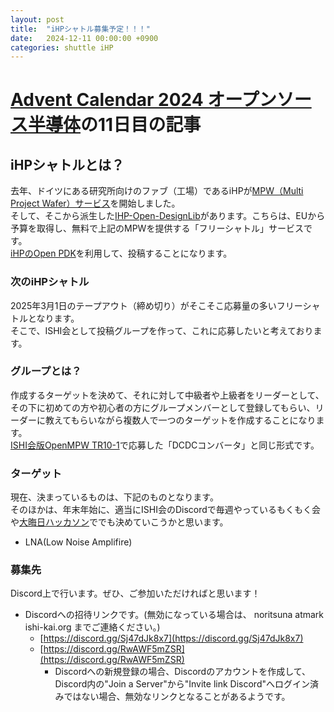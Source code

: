 ```yaml
---
layout: post
title:  "iHPシャトル募集予定！！！"
date:   2024-12-11 00:00:00 +0900
categories: shuttle iHP
---
```

# [Advent Calendar 2024 オープンソース半導体](https://qiita.com/advent-calendar/2024/osssilicon)の11日目の記事

## iHPシャトルとは？
去年、ドイツにある研究所向けのファブ（工場）であるiHPが[MPW（Multi Project Wafer）サービス](https://www.ihp-microelectronics.com/services/research-and-prototyping-service/mpw-prototyping-service)を開始しました。  
そして、そこから派生した[IHP-Open-DesignLib](https://ihp-open-ip.readthedocs.io/en/latest/)があります。こちらは、EUから予算を取得し、無料で上記のMPWを提供する「フリーシャトル」サービスです。  
[iHPのOpen PDK](https://www.ihp-microelectronics.com/services/research-and-prototyping-service/fast-design-enablement/open-source-pdk)を利用して、投稿することになります。  


### 次のiHPシャトル
2025年3月1日のテープアウト（締め切り）がそこそこ応募量の多いフリーシャトルとなります。  
そこで、ISHI会として投稿グループを作って、これに応募したいと考えております。  


### グループとは？
作成するターゲットを決めて、それに対して中級者や上級者をリーダーとして、その下に初めての方や初心者の方にグループメンバーとして登録してもらい、リーダーに教えてもらいながら複数人で一つのターゲットを作成することになります。  
[ISHI会版OpenMPW TR10-1](https://ishi-kai.org/openmpw/shuttle/tr10/2024/10/15/shuttle_ISHI-Kai_OpenMPW-TR10-1_start.html)で応募した「DCDCコンバータ」と同じ形式です。  


### ターゲット
現在、決まっているものは、下記のものとなります。  
そのほかは、年末年始に、適当にISHI会のDiscordで毎週やっているもくもく会や[大晦日ハッカソン](https://omisoka-hackathon.connpass.com/)ででも決めていこうかと思います。  

* LNA(Low Noise Amplifire)


### 募集先
Discord上で行います。ぜひ、ご参加いただければと思います！

* Discordへの招待リンクです。(無効になっている場合は、 noritsuna atmark ishi-kai.org までご連絡ください。)
    * [https://discord.gg/Sj47dJk8x7](https://discord.gg/Sj47dJk8x7)
    * [https://discord.gg/RwAWF5mZSR](https://discord.gg/RwAWF5mZSR)
        * Discordへの新規登録の場合、Discordのアカウントを作成して、Discord内の"Join a Server"から"Invite link Discord"へログイン済みではない場合、無効なリンクとなることがあるようです。
